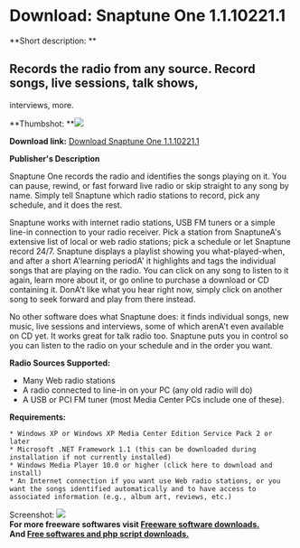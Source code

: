 # Download: Snaptune One 1.1.10221.1

**Short description: **

## Records the radio from any source. Record songs, live sessions, talk shows,
interviews, more.

  
**Thumbshot: **![](http://www.freewarefiles.com/screenshot/snaptuneone_md.gif)   
  
**Download link:** [Download Snaptune One 1.1.10221.1](http://freesoftwares.boysofts.com/Snaptune-One_program_23812.html)  
  

**Publisher's Description**  
  

Snaptune One records the radio and identifies the songs playing on it. You can
pause, rewind, or fast forward live radio or skip straight to any song by
name. Simply tell Snaptune which radio stations to record, pick any schedule,
and it does the rest.

Snaptune works with internet radio stations, USB FM tuners or a simple line-in
connection to your radio receiver. Pick a station from SnaptuneA's extensive
list of local or web radio stations; pick a schedule or let Snaptune record
24/7. Snaptune displays a playlist showing you what-played-when, and after a
short A'learning periodA' it highlights and tags the individual songs that are
playing on the radio. You can click on any song to listen to it again, learn
more about it, or go online to purchase a download or CD containing it. DonA't
like what you hear right now, simply click on another song to seek forward and
play from there instead.

No other software does what Snaptune does: it finds individual songs, new
music, live sessions and interviews, some of which arenA't even available on
CD yet. It works great for talk radio too. Snaptune puts you in control so you
can listen to the radio on your schedule and in the order you want.

**Radio Sources Supported:**

  * Many Web radio stations 
  * A radio connected to line-in on your PC (any old radio will do) 
  * A USB or PCI FM tuner (most Media Center PCs include one of these). 

**Requirements:**

    * Windows XP or Windows XP Media Center Edition Service Pack 2 or later 
    * Microsoft .NET Framework 1.1 (this can be downloaded during installation if not currently installed) 
    * Windows Media Player 10.0 or higher (click here to download and install) 
    * An Internet connection if you want use Web radio stations, or you want the songs identified automatically and to have access to associated information (e.g., album art, reviews, etc.) 

  
  
Screenshot: ![](http://www.freewarefiles.com/screenshot/snaptuneone.gif)  
**For more freeware softwares visit [Freeware software downloads.](http://freesoftwares.boysofts.com/)**   
**And [Free softwares and php script downloads.](http://www.boysofts.com/)**

